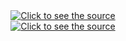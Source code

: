 <div align="center">
 <a class="link" href="https://github.com/Felis-Wampii/.github/blob/main/profile/header.svg">
  <img class="image" src="header.svg" alt="Click to see the source">
 </a>
</div>

<div align="center">
 <a class="link" href="https://thewampuscats.org">
  <img class="image" src="website_link.svg" alt="Click to see the source">
 </a>
</div>
